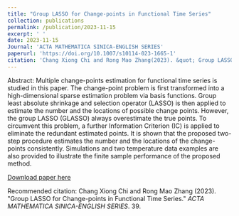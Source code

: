 ```yaml
---
title: "Group LASSO for Change-points in Functional Time Series"
collection: publications
permalink: /publication/2023-11-15
excerpt: ' '
date: 2023-11-15
Journal: 'ACTA MATHEMATICA SINICA-ENGLISH SERIES'
paperurl: 'https://doi.org/10.1007/s10114-023-1665-1'
citation: 'Chang Xiong Chi and Rong Mao Zhang(2023). &quot; Group LASSO for Change-points in Functional Time Series.&quot; <i> ACTA MATHEMATICA SINICA-ENGLISH SERIES </i>. 39.'
---
```

Abstract: Multiple change-points estimation for functional time series is studied in this paper. The change-point problem is first transformed into a high-dimensional sparse estimation problem via basis functions. Group least absolute shrinkage and selection operator (LASSO) is then applied to estimate the number and the locations of possible change points. However, the group LASSO (GLASSO) always overestimate the true points. To circumvent this problem, a further Information Criterion (IC) is applied to eliminate the redundant estimated points. It is shown that the proposed two-step procedure estimates the number and the locations of the change-points consistently. Simulations and two temperature data examples are also provided to illustrate the finite sample performance of the proposed method.

[Download paper here]([https://doi.org/10.1007/s10114-023-1665-1])

Recommended citation: Chang Xiong Chi and Rong Mao Zhang (2023). "Group LASSO for Change-points in Functional Time Series." <i>ACTA MATHEMATICA SINICA-ENGLISH SERIES</i>. 39.
